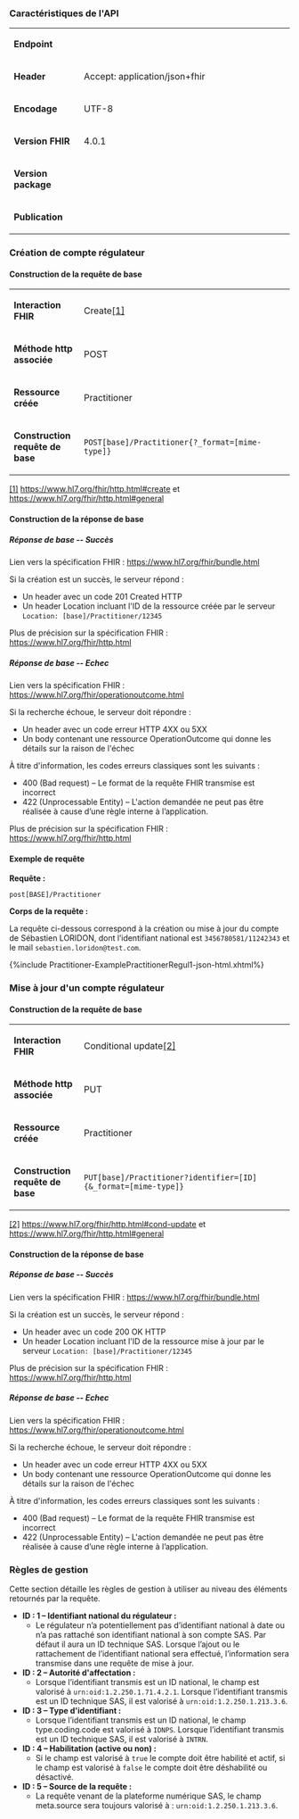 <!-- Gestion régulateurs -->

### Caractéristiques de l'API

<table>
<tbody>
<tr>
  <td width="25%"><p><strong>Endpoint</strong></p></td>
  <td><p>&nbsp;</p></td>
</tr>
<tr>
  <td width="25%"><p><strong>Header</strong></p></td>
  <td><p>Accept: application/json+fhir</p></td>
</tr>
<tr>
  <td width="25%"><p><strong>Encodage</strong></p></td>
  <td><p>UTF-8</p></td>
</tr>
<tr>
  <td width="25%"><p><strong>Version FHIR</strong></p></td>
  <td><p>4.0.1</p></td>
</tr>
<tr>
  <td width="25%"><p><strong>Version package</strong></p></td>
  <td><p>&nbsp;</p></td>
</tr>
<tr>
  <td width="25%"><p><strong>Publication</strong></p></td>
  <td><p>&nbsp;</p></td>
</tr>
</tbody>
</table>

### Création de compte régulateur

####  Construction de la requête de base

<table>
<tbody>
<tr>
  <td width="25%"><p><strong>Interaction FHIR</strong></p></td>
  <td><p>Create<a href="#_ftn1" name="_ftnref1">[1]</a></p></td>
</tr>
<tr>
  <td width="25%"><p><strong>Méthode http associée</strong></p></td>
  <td><p>POST</p></td>
</tr>
<tr>
  <td width="25%"><p><strong>Ressource créée</strong></p></td>
  <td><p>Practitioner</p></td>
</tr>
<tr>
  <td width="25%"><p><strong>Construction requête de base</strong></p></td>
  <td><p><code>POST[base]/Practitioner{?_format=[mime-type]}</code></p></td>
</tr>
</tbody>
</table>
<p><a href="#_ftnref1" name="_ftn1">[1]</a> <a href="https://www.hl7.org/fhir/http.html#create">https://www.hl7.org/fhir/http.html#create</a> et <a href="https://www.hl7.org/fhir/http.html#general">https://www.hl7.org/fhir/http.html#general</a></p>

#### Construction de la réponse de base

##### Réponse de base -- Succès

Lien vers la spécification FHIR : <https://www.hl7.org/fhir/bundle.html>

Si la création est un succès, le serveur répond :

-   Un header avec un code 201 Created HTTP
-   Un header Location incluant l'ID de la ressource créée par le serveur `Location: [base]/Practitioner/12345`

Plus de précision sur la spécification FHIR :
<https://www.hl7.org/fhir/http.html>

##### Réponse de base -- Echec

Lien vers la spécification FHIR :
<https://www.hl7.org/fhir/operationoutcome.html>

Si la recherche échoue, le serveur doit répondre :

-   Un header avec un code erreur HTTP 4XX ou 5XX
-   Un body contenant une ressource OperationOutcome qui donne les
    détails sur la raison de l'échec

À titre d'information, les codes erreurs classiques sont les suivants :
- 400 (Bad request) – Le format de la requête FHIR transmise est incorrect
- 422 (Unprocessable Entity) – L'action demandée ne peut pas être réalisée à cause d’une règle interne à l’application.

Plus de précision sur la spécification FHIR :
<https://www.hl7.org/fhir/http.html>

#### Exemple de requête

**Requête :**

`post[BASE]/Practitioner`

**Corps de la requête :**

La requête ci-dessous correspond à la création ou mise à jour du compte de Sébastien LORIDON, dont l’identifiant national est `3456780581/11242343` et le mail `sebastien.loridon@test.com`.

{%include Practitioner-ExamplePractitionerRegul1-json-html.xhtml%}

### Mise à jour d'un compte régulateur

####  Construction de la requête de base

<table>
<tbody>
<tr>
  <td width="25%"><p><strong>Interaction FHIR</strong></p></td>
  <td><p>Conditional update<a href="#_ftn2" name="_ftnref2">[2]</a></p></td>
</tr>
<tr>
  <td width="25%"><p><strong>Méthode http associée</strong></p></td>
  <td><p>PUT</p></td>
</tr>
<tr>
  <td width="25%"><p><strong>Ressource créée</strong></p></td>
  <td><p>Practitioner</p></td>
</tr>
<tr>
  <td width="25%"><p><strong>Construction requête de base</strong></p></td>
  <td><p><code>PUT[base]/Practitioner?identifier=[ID]{&amp;_format=[mime-type]}</code></p></td>
</tr>
</tbody>
</table>
<p><a href="#_ftnref2" name="_ftn2">[2]</a> <a href="https://www.hl7.org/fhir/http.html#cond-update">https://www.hl7.org/fhir/http.html#cond-update</a> et <a href="https://www.hl7.org/fhir/http.html#general">https://www.hl7.org/fhir/http.html#general</a></p>

#### Construction de la réponse de base

##### Réponse de base -- Succès

Lien vers la spécification FHIR : <https://www.hl7.org/fhir/bundle.html>

Si la création est un succès, le serveur répond :

-   Un header avec un code 200 OK HTTP
-   Un header Location incluant l'ID de la ressource mise à jour par le serveur `Location: [base]/Practitioner/12345`

Plus de précision sur la spécification FHIR :
<https://www.hl7.org/fhir/http.html>


##### Réponse de base -- Echec

Lien vers la spécification FHIR :
<https://www.hl7.org/fhir/operationoutcome.html>

Si la recherche échoue, le serveur doit répondre :

-   Un header avec un code erreur HTTP 4XX ou 5XX
-   Un body contenant une ressource OperationOutcome qui donne les
    détails sur la raison de l'échec

À titre d'information, les codes erreurs classiques sont les suivants :
- 400 (Bad request) – Le format de la requête FHIR transmise est incorrect
- 422 (Unprocessable Entity) – L'action demandée ne peut pas être réalisée à cause d’une règle interne à l’application.

### Règles de gestion

Cette section détaille les règles de gestion à utiliser au niveau des éléments retournés par la requête.
- **ID : 1 – Identifiant national du régulateur :**
  - Le régulateur n’a potentiellement pas d’identifiant national à date ou n’a pas rattaché son identifiant national à son compte SAS. Par défaut il aura un ID technique SAS. Lorsque l’ajout ou le rattachement de l’identifiant national sera effectué, l’information sera transmise dans une requête de mise à jour.
- **ID : 2 – Autorité d'affectation :**
  - Lorsque l’identifiant transmis est un ID national, le champ est valorisé à `urn:oid:1.2.250.1.71.4.2.1`. Lorsque l’identifiant transmis est un ID technique SAS, il est valorisé à `urn:oid:1.2.250.1.213.3.6`.
- **ID : 3 – Type d'identifiant :**
  - Lorsque l’identifiant transmis est un ID national, le champ type.coding.code est valorisé à `IDNPS`. Lorsque l’identifiant transmis est un ID technique SAS, il est valorisé à `INTRN`.
- **ID : 4 – Habilitation (active ou non) :**
  - Si le champ est valorisé à `true` le compte doit être habilité et actif, si le champ est valorisé à `false` le compte doit être déshabilité ou désactivé.
- **ID : 5 – Source de la requête :**
  - La requête venant de la plateforme numérique SAS, le champ meta.source sera toujours valorisé à : `urn:oid:1.2.250.1.213.3.6`.
